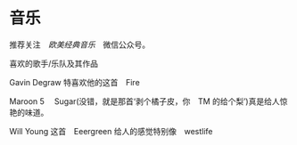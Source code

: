 # 音乐

推荐关注　*欧美经典音乐*　微信公众号。


喜欢的歌手/乐队及其作品




Gavin Degraw 特喜欢他的这首　Fire

Maroon 5 　Sugar(没错，就是那首‘剥个橘子皮，你　TM 的给个梨’)真是给人惊艳的味道。

Will Young 这首　Eeergreen 给人的感觉特别像　westlife



